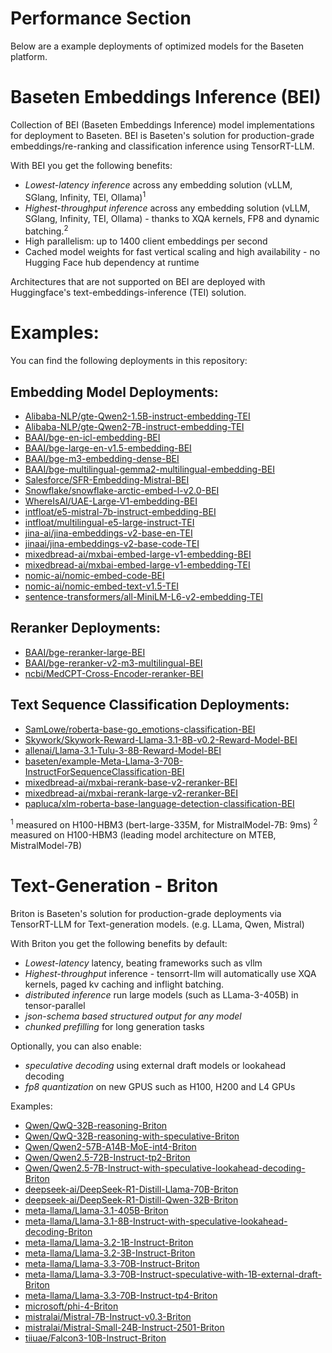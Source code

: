 
# Performance Section
Below are a example deployments of optimized models for the Baseten platform.

# Baseten Embeddings Inference (BEI)

Collection of BEI (Baseten Embeddings Inference) model implementations for deployment to Baseten. BEI is Baseten's solution for production-grade embeddings/re-ranking and classification inference using TensorRT-LLM.

With BEI you get the following benefits:
- *Lowest-latency inference* across any embedding solution (vLLM, SGlang, Infinity, TEI, Ollama)<sup>1</sup>
- *Highest-throughput inference* across any embedding solution (vLLM, SGlang, Infinity, TEI, Ollama) - thanks to XQA kernels, FP8 and dynamic batching.<sup>2</sup>
- High parallelism: up to 1400 client embeddings per second
- Cached model weights for fast vertical scaling and high availability - no Hugging Face hub dependency at runtime

Architectures that are not supported on BEI are deployed with Huggingface's text-embeddings-inference (TEI) solution.

# Examples:
You can find the following deployments in this repository:

## Embedding Model Deployments:
 - [Alibaba-NLP/gte-Qwen2-1.5B-instruct-embedding-TEI](https://github.com/basetenlabs/truss-examples/tree/main/11-embeddings-reranker-classification-tensorrt/TEI-alibaba-nlp-gte-qwen2-1.5b-instruct-embedding)
 - [Alibaba-NLP/gte-Qwen2-7B-instruct-embedding-TEI](https://github.com/basetenlabs/truss-examples/tree/main/11-embeddings-reranker-classification-tensorrt/TEI-alibaba-nlp-gte-qwen2-7b-instruct-embedding)
 - [BAAI/bge-en-icl-embedding-BEI](https://github.com/basetenlabs/truss-examples/tree/main/11-embeddings-reranker-classification-tensorrt/BEI-baai-bge-en-icl-embedding-fp8)
 - [BAAI/bge-large-en-v1.5-embedding-BEI](https://github.com/basetenlabs/truss-examples/tree/main/11-embeddings-reranker-classification-tensorrt/BEI-baai-bge-large-en-v1.5-embedding)
 - [BAAI/bge-m3-embedding-dense-BEI](https://github.com/basetenlabs/truss-examples/tree/main/11-embeddings-reranker-classification-tensorrt/BEI-baai-bge-m3-embedding-dense)
 - [BAAI/bge-multilingual-gemma2-multilingual-embedding-BEI](https://github.com/basetenlabs/truss-examples/tree/main/11-embeddings-reranker-classification-tensorrt/BEI-baai-bge-multilingual-gemma2-multilingual-embedding)
 - [Salesforce/SFR-Embedding-Mistral-BEI](https://github.com/basetenlabs/truss-examples/tree/main/11-embeddings-reranker-classification-tensorrt/BEI-salesforce-sfr-embedding-mistral-fp8)
 - [Snowflake/snowflake-arctic-embed-l-v2.0-BEI](https://github.com/basetenlabs/truss-examples/tree/main/11-embeddings-reranker-classification-tensorrt/BEI-snowflake-snowflake-arctic-embed-l-v2.0)
 - [WhereIsAI/UAE-Large-V1-embedding-BEI](https://github.com/basetenlabs/truss-examples/tree/main/11-embeddings-reranker-classification-tensorrt/BEI-whereisai-uae-large-v1-embedding)
 - [intfloat/e5-mistral-7b-instruct-embedding-BEI](https://github.com/basetenlabs/truss-examples/tree/main/11-embeddings-reranker-classification-tensorrt/BEI-intfloat-e5-mistral-7b-instruct-embedding-fp8)
 - [intfloat/multilingual-e5-large-instruct-TEI](https://github.com/basetenlabs/truss-examples/tree/main/11-embeddings-reranker-classification-tensorrt/TEI-intfloat-multilingual-e5-large-instruct)
 - [jina-ai/jina-embeddings-v2-base-en-TEI](https://github.com/basetenlabs/truss-examples/tree/main/11-embeddings-reranker-classification-tensorrt/TEI-jina-ai-jina-embeddings-v2-base-en)
 - [jinaai/jina-embeddings-v2-base-code-TEI](https://github.com/basetenlabs/truss-examples/tree/main/11-embeddings-reranker-classification-tensorrt/TEI-jinaai-jina-embeddings-v2-base-code)
 - [mixedbread-ai/mxbai-embed-large-v1-embedding-BEI](https://github.com/basetenlabs/truss-examples/tree/main/11-embeddings-reranker-classification-tensorrt/BEI-mixedbread-ai-mxbai-embed-large-v1-embedding)
 - [mixedbread-ai/mxbai-embed-large-v1-embedding-TEI](https://github.com/basetenlabs/truss-examples/tree/main/11-embeddings-reranker-classification-tensorrt/TEI-mixedbread-ai-mxbai-embed-large-v1-embedding)
 - [nomic-ai/nomic-embed-code-BEI](https://github.com/basetenlabs/truss-examples/tree/main/11-embeddings-reranker-classification-tensorrt/BEI-nomic-ai-nomic-embed-code-fp8)
 - [nomic-ai/nomic-embed-text-v1.5-TEI](https://github.com/basetenlabs/truss-examples/tree/main/11-embeddings-reranker-classification-tensorrt/TEI-nomic-ai-nomic-embed-text-v1.5)
 - [sentence-transformers/all-MiniLM-L6-v2-embedding-TEI](https://github.com/basetenlabs/truss-examples/tree/main/11-embeddings-reranker-classification-tensorrt/TEI-sentence-transformers-all-minilm-l6-v2-embedding)

## Reranker Deployments:
 - [BAAI/bge-reranker-large-BEI](https://github.com/basetenlabs/truss-examples/tree/main/11-embeddings-reranker-classification-tensorrt/BEI-baai-bge-reranker-large)
 - [BAAI/bge-reranker-v2-m3-multilingual-BEI](https://github.com/basetenlabs/truss-examples/tree/main/11-embeddings-reranker-classification-tensorrt/BEI-baai-bge-reranker-v2-m3-multilingual)
 - [ncbi/MedCPT-Cross-Encoder-reranker-BEI](https://github.com/basetenlabs/truss-examples/tree/main/11-embeddings-reranker-classification-tensorrt/BEI-ncbi-medcpt-cross-encoder-reranker)

## Text Sequence Classification Deployments:
 - [SamLowe/roberta-base-go_emotions-classification-BEI](https://github.com/basetenlabs/truss-examples/tree/main/11-embeddings-reranker-classification-tensorrt/BEI-samlowe-roberta-base-go_emotions-classification)
 - [Skywork/Skywork-Reward-Llama-3.1-8B-v0.2-Reward-Model-BEI](https://github.com/basetenlabs/truss-examples/tree/main/11-embeddings-reranker-classification-tensorrt/BEI-skywork-skywork-reward-llama-3.1-8b-v0.2-reward-model-fp8)
 - [allenai/Llama-3.1-Tulu-3-8B-Reward-Model-BEI](https://github.com/basetenlabs/truss-examples/tree/main/11-embeddings-reranker-classification-tensorrt/BEI-allenai-llama-3.1-tulu-3-8b-reward-model-fp8)
 - [baseten/example-Meta-Llama-3-70B-InstructForSequenceClassification-BEI](https://github.com/basetenlabs/truss-examples/tree/main/11-embeddings-reranker-classification-tensorrt/BEI-baseten-example-meta-llama-3-70b-instructforsequenceclassification-fp8)
 - [mixedbread-ai/mxbai-rerank-base-v2-reranker-BEI](https://github.com/basetenlabs/truss-examples/tree/main/11-embeddings-reranker-classification-tensorrt/BEI-mixedbread-ai-mxbai-rerank-base-v2-reranker-fp8)
 - [mixedbread-ai/mxbai-rerank-large-v2-reranker-BEI](https://github.com/basetenlabs/truss-examples/tree/main/11-embeddings-reranker-classification-tensorrt/BEI-mixedbread-ai-mxbai-rerank-large-v2-reranker-fp8)
 - [papluca/xlm-roberta-base-language-detection-classification-BEI](https://github.com/basetenlabs/truss-examples/tree/main/11-embeddings-reranker-classification-tensorrt/BEI-papluca-xlm-roberta-base-language-detection-classification)

<sup>1</sup> measured on H100-HBM3 (bert-large-335M, for MistralModel-7B: 9ms)
<sup>2</sup> measured on H100-HBM3 (leading model architecture on MTEB, MistralModel-7B)

# Text-Generation - Briton
Briton is Baseten's solution for production-grade deployments via TensorRT-LLM for Text-generation models. (e.g. LLama, Qwen, Mistral)

With Briton you get the following benefits by default:
- *Lowest-latency* latency, beating frameworks such as vllm
- *Highest-throughput* inference - tensorrt-llm will automatically use XQA kernels, paged kv caching and inflight batching.
- *distributed inference* run large models (such as LLama-3-405B) in tensor-parallel
- *json-schema based structured output for any model*
- *chunked prefilling* for long generation tasks

Optionally, you can also enable:
- *speculative decoding* using external draft models or lookahead decoding
- *fp8 quantization* on new GPUS such as H100, H200 and L4 GPUs

Examples:
 - [Qwen/QwQ-32B-reasoning-Briton](https://github.com/basetenlabs/truss-examples/tree/main/11-embeddings-reranker-classification-tensorrt/Briton-qwen-qwq-32b-reasoning-fp8)
 - [Qwen/QwQ-32B-reasoning-with-speculative-Briton](https://github.com/basetenlabs/truss-examples/tree/main/11-embeddings-reranker-classification-tensorrt/Briton-qwen-qwq-32b-reasoning-with-speculative-fp8)
 - [Qwen/Qwen2-57B-A14B-MoE-int4-Briton](https://github.com/basetenlabs/truss-examples/tree/main/11-embeddings-reranker-classification-tensorrt/Briton-qwen-qwen2-57b-a14b-moe-int4)
 - [Qwen/Qwen2.5-72B-Instruct-tp2-Briton](https://github.com/basetenlabs/truss-examples/tree/main/11-embeddings-reranker-classification-tensorrt/Briton-qwen-qwen2.5-72b-instruct-tp2-fp8)
 - [Qwen/Qwen2.5-7B-Instruct-with-speculative-lookahead-decoding-Briton](https://github.com/basetenlabs/truss-examples/tree/main/11-embeddings-reranker-classification-tensorrt/Briton-qwen-qwen2.5-7b-instruct-with-speculative-lookahead-decoding-fp8)
 - [deepseek-ai/DeepSeek-R1-Distill-Llama-70B-Briton](https://github.com/basetenlabs/truss-examples/tree/main/11-embeddings-reranker-classification-tensorrt/Briton-deepseek-ai-deepseek-r1-distill-llama-70b-fp8)
 - [deepseek-ai/DeepSeek-R1-Distill-Qwen-32B-Briton](https://github.com/basetenlabs/truss-examples/tree/main/11-embeddings-reranker-classification-tensorrt/Briton-deepseek-ai-deepseek-r1-distill-qwen-32b-fp8)
 - [meta-llama/Llama-3.1-405B-Briton](https://github.com/basetenlabs/truss-examples/tree/main/11-embeddings-reranker-classification-tensorrt/Briton-meta-llama-llama-3.1-405b-fp8)
 - [meta-llama/Llama-3.1-8B-Instruct-with-speculative-lookahead-decoding-Briton](https://github.com/basetenlabs/truss-examples/tree/main/11-embeddings-reranker-classification-tensorrt/Briton-meta-llama-llama-3.1-8b-instruct-with-speculative-lookahead-decoding-fp8)
 - [meta-llama/Llama-3.2-1B-Instruct-Briton](https://github.com/basetenlabs/truss-examples/tree/main/11-embeddings-reranker-classification-tensorrt/Briton-meta-llama-llama-3.2-1b-instruct-fp8)
 - [meta-llama/Llama-3.2-3B-Instruct-Briton](https://github.com/basetenlabs/truss-examples/tree/main/11-embeddings-reranker-classification-tensorrt/Briton-meta-llama-llama-3.2-3b-instruct)
 - [meta-llama/Llama-3.3-70B-Instruct-Briton](https://github.com/basetenlabs/truss-examples/tree/main/11-embeddings-reranker-classification-tensorrt/Briton-meta-llama-llama-3.3-70b-instruct-fp8)
 - [meta-llama/Llama-3.3-70B-Instruct-speculative-with-1B-external-draft-Briton](https://github.com/basetenlabs/truss-examples/tree/main/11-embeddings-reranker-classification-tensorrt/Briton-meta-llama-llama-3.3-70b-instruct-speculative-with-1b-external-draft-fp8)
 - [meta-llama/Llama-3.3-70B-Instruct-tp4-Briton](https://github.com/basetenlabs/truss-examples/tree/main/11-embeddings-reranker-classification-tensorrt/Briton-meta-llama-llama-3.3-70b-instruct-tp4-fp8)
 - [microsoft/phi-4-Briton](https://github.com/basetenlabs/truss-examples/tree/main/11-embeddings-reranker-classification-tensorrt/Briton-microsoft-phi-4-fp8)
 - [mistralai/Mistral-7B-Instruct-v0.3-Briton](https://github.com/basetenlabs/truss-examples/tree/main/11-embeddings-reranker-classification-tensorrt/Briton-mistralai-mistral-7b-instruct-v0.3)
 - [mistralai/Mistral-Small-24B-Instruct-2501-Briton](https://github.com/basetenlabs/truss-examples/tree/main/11-embeddings-reranker-classification-tensorrt/Briton-mistralai-mistral-small-24b-instruct-2501-fp8)
 - [tiiuae/Falcon3-10B-Instruct-Briton](https://github.com/basetenlabs/truss-examples/tree/main/11-embeddings-reranker-classification-tensorrt/Briton-tiiuae-falcon3-10b-instruct-fp8)
